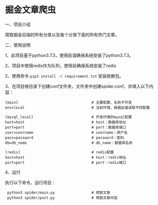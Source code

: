 # 掘金文章爬虫
 一、项目介绍

爬取掘金后端的所有分类以及每个分类下面的所有热门文章。

二、使用说明

1、此项目基于python3.7.3，使用前请确保系统安装了python3.7.3。

2、项目中使用redis作为队列，使用前确保系统安装了redis

2、使用命令 `pip3 install -r requirement.txt` 安装依赖包。

3、在项目根目录下创建conf文件夹，文件夹中创建spider.conf，并填入以下内容：

    [main]                                  # 主要配置，名称不可变
    env=local                               # 当前环境，根据此值读取不同配置

    [mysql_local]                           # 开发环境的mysql配置
    host=host                               # host：数据库地址
    port=port                               # port：数据库端口
    user=username                           # username：用户名
    pass=password                           # password：密码
    db=db_name                              # db_name：数据库名称
    
    [redis]                                 # redis配置
    host=host                               # host：redis地址
    port=port                               # port：redis端口

4、运行

执行以下命令，运行项目：

     python3 spider/main.py                 # 爬取文章
     python3 spider/post.py                 # 爬取文章内容
